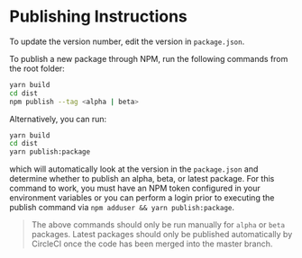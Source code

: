 # Publishing Instructions

To update the version number, edit the version in `package.json`. 

To publish a new package through NPM, run the following commands from the root folder: 

```sh
yarn build 
cd dist
npm publish --tag <alpha | beta>
```

Alternatively, you can run:

```sh
yarn build 
cd dist
yarn publish:package
```

which will automatically look at the version in the `package.json` and determine whether to publish an alpha, beta, or latest package. For this command to work, you must have an NPM token configured in your environment variables or you can perform a login prior to executing the publish command via `npm adduser && yarn publish:package`.

> The above commands should only be run manually for `alpha` or `beta` packages. Latest packages should only be published automatically by CircleCI once the code has been merged into the master branch.
